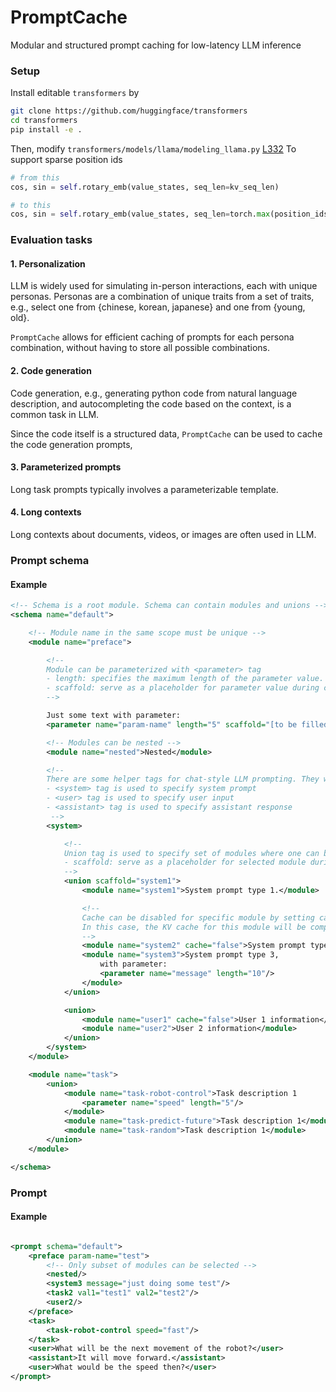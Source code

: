 # PromptCache

Modular and structured prompt caching for low-latency LLM inference

### Setup


Install editable `transformers` by
```bash
git clone https://github.com/huggingface/transformers
cd transformers
pip install -e .
```

Then, modify `transformers/models/llama/modeling_llama.py` [L332](https://github.com/huggingface/transformers/blob/main/src/transformers/models/llama/modeling_llama.py#L332)
To support sparse position ids
```python
# from this
cos, sin = self.rotary_emb(value_states, seq_len=kv_seq_len)

# to this
cos, sin = self.rotary_emb(value_states, seq_len=torch.max(position_ids) + 1)
```



### Evaluation tasks

#### 1. Personalization

LLM is widely used for simulating in-person interactions, each with unique personas.
Personas are a combination of unique traits from a set of traits, e.g., select one from {chinese, korean, japanese} and
one from {young, old}.

`PromptCache` allows for efficient caching of prompts for each persona combination, without having to store all possible
combinations.

#### 2. Code generation

Code generation, e.g., generating python code from natural language description, and
autocompleting the code based on the context, is a common task in LLM.

Since the code itself is a structured data, `PromptCache` can be used to cache the code generation prompts,

#### 3. Parameterized prompts

Long task prompts typically involves a parameterizable template.



#### 4. Long contexts

Long contexts about documents, videos, or images are often used in LLM.



### Prompt schema

#### Example

```xml
<!-- Schema is a root module. Schema can contain modules and unions -->
<schema name="default">

    <!-- Module name in the same scope must be unique -->
    <module name="preface">

        <!-- 
        Module can be parameterized with <parameter> tag 
        - length: specifies the maximum length of the parameter value. 
        - scaffold: serve as a placeholder for parameter value during cache encoding. If not specified, unk_token will be used as a scaffold.
        -->

        Just some text with parameter:
        <parameter name="param-name" length="5" scaffold="[to be filled later]"/>

        <!-- Modules can be nested -->
        <module name="nested">Nested</module>

        <!--
        There are some helper tags for chat-style LLM prompting. They will be replaced by LLM-specific tokens during cache encoding.
        - <system> tag is used to specify system prompt
        - <user> tag is used to specify user input
        - <assistant> tag is used to specify assistant response 
         -->
        <system>

            <!--
            Union tag is used to specify set of modules where one can be selected. (same offset index)
            - scaffold: serve as a placeholder for selected module during cache encoding. 
            -->
            <union scaffold="system1">
                <module name="system1">System prompt type 1.</module>

                <!--
                Cache can be disabled for specific module by setting cache="false" attribute. 
                In this case, the KV cache for this module will be computed in every request.
                -->
                <module name="system2" cache="false">System prompt type 2.</module>
                <module name="system3">System prompt type 3,
                    with parameter:
                    <parameter name="message" length="10"/>
                </module>
            </union>

            <union>
                <module name="user1" cache="false">User 1 information</module>
                <module name="user2">User 2 information</module>
            </union>
        </system>
    </module>

    <module name="task">
        <union>
            <module name="task-robot-control">Task description 1
                <parameter name="speed" length="5"/>
            </module>
            <module name="task-predict-future">Task description 1</module>
            <module name="task-random">Task description 1</module>
        </union>
    </module>

</schema>

```

### Prompt

#### Example

```xml

<prompt schema="default">
    <preface param-name="test">
        <!-- Only subset of modules can be selected -->
        <nested/>
        <system3 message="just doing some test"/>
        <task2 val1="test1" val2="test2"/>
        <user2/>
    </preface>
    <task>
        <task-robot-control speed="fast"/>
    </task>
    <user>What will be the next movement of the robot?</user>
    <assistant>It will move forward.</assistant>
    <user>What would be the speed then?</user>
</prompt>
```


